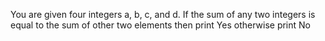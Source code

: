 You are given four integers a, b, c, and d. 
If the sum of any two integers is equal to the sum of other two elements then print Yes otherwise print No
